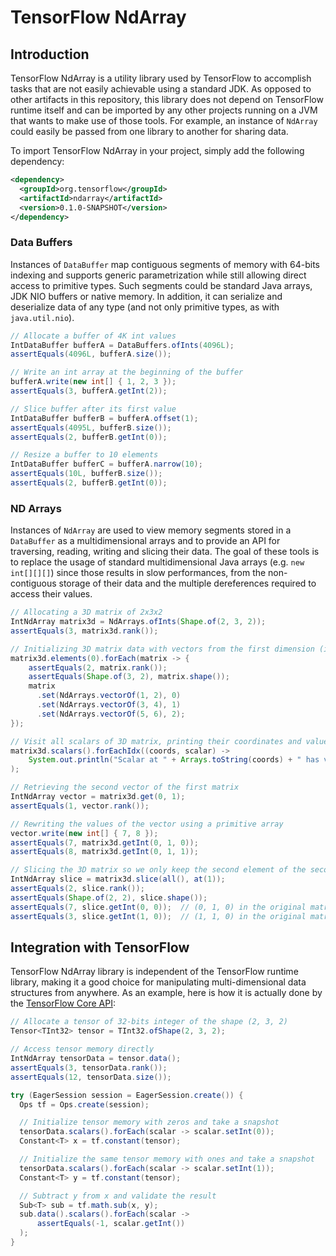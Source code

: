 # TensorFlow NdArray

## Introduction

TensorFlow NdArray is a utility library used by TensorFlow to accomplish tasks that are not easily
achievable using a standard JDK. As opposed to other artifacts in this repository, this library does 
not depend on TensorFlow runtime itself and can be imported by any other projects running on a JVM 
that wants to make use of those tools. For example, an instance of `NdArray`  could easily be passed 
from one library to another for sharing data.

To import TensorFlow NdArray in your project, simply add the following dependency:
```xml
<dependency>
  <groupId>org.tensorflow</groupId>
  <artifactId>ndarray</artifactId>
  <version>0.1.0-SNAPSHOT</version>
</dependency>
```

### Data Buffers

Instances of `DataBuffer` map contiguous segments of memory with 64-bits indexing and supports 
generic parametrization while still allowing direct access to primitive types. Such segments 
could be standard Java arrays, JDK NIO buffers or native memory. In addition, it can serialize and 
deserialize data of any type (and not only primitive types, as with `java.util.nio`).

```java
// Allocate a buffer of 4K int values
IntDataBuffer bufferA = DataBuffers.ofInts(4096L);
assertEquals(4096L, bufferA.size());

// Write an int array at the beginning of the buffer
bufferA.write(new int[] { 1, 2, 3 });
assertEquals(3, bufferA.getInt(2));

// Slice buffer after its first value
IntDataBuffer bufferB = bufferA.offset(1);
assertEquals(4095L, bufferB.size());
assertEquals(2, bufferB.getInt(0));

// Resize a buffer to 10 elements
IntDataBuffer bufferC = bufferA.narrow(10);
assertEquals(10L, bufferB.size());
assertEquals(2, bufferB.getInt(0));
```

### ND Arrays

Instances of `NdArray` are used to view memory segments stored in a `DataBuffer` as a 
multidimensional arrays and to provide an API for traversing, reading, writing and slicing
their data. The goal of these tools is to replace the usage of standard multidimensional Java arrays 
(e.g. `new int[][][]`) since those results in slow performances, from the non-contiguous 
storage of their data and the multiple dereferences required to access their values. 

```java
// Allocating a 3D matrix of 2x3x2
IntNdArray matrix3d = NdArrays.ofInts(Shape.of(2, 3, 2));
assertEquals(3, matrix3d.rank());

// Initializing 3D matrix data with vectors from the first dimension (index 0)
matrix3d.elements(0).forEach(matrix -> {
    assertEquals(2, matrix.rank());
    assertEquals(Shape.of(3, 2), matrix.shape());
    matrix
      .set(NdArrays.vectorOf(1, 2), 0)
      .set(NdArrays.vectorOf(3, 4), 1)
      .set(NdArrays.vectorOf(5, 6), 2);
});

// Visit all scalars of 3D matrix, printing their coordinates and value
matrix3d.scalars().forEachIdx((coords, scalar) ->
    System.out.println("Scalar at " + Arrays.toString(coords) + " has value " + scalar.getInt())
);

// Retrieving the second vector of the first matrix
IntNdArray vector = matrix3d.get(0, 1);
assertEquals(1, vector.rank());

// Rewriting the values of the vector using a primitive array
vector.write(new int[] { 7, 8 });
assertEquals(7, matrix3d.getInt(0, 1, 0));
assertEquals(8, matrix3d.getInt(0, 1, 1));

// Slicing the 3D matrix so we only keep the second element of the second dimension
IntNdArray slice = matrix3d.slice(all(), at(1));
assertEquals(2, slice.rank());
assertEquals(Shape.of(2, 2), slice.shape());
assertEquals(7, slice.getInt(0, 0));  // (0, 1, 0) in the original matrix
assertEquals(3, slice.getInt(1, 0));  // (1, 1, 0) in the original matrix
```

## Integration with TensorFlow

TensorFlow NdArray library is independent of the TensorFlow runtime library, making it a good choice for
manipulating multi-dimensional data structures from anywhere. As an example, here
is how it is actually done by the [TensorFlow Core API](https://github.com/tensorflow/java/tree/master/tensorflow-core/tensorflow-core-api):

```java
// Allocate a tensor of 32-bits integer of the shape (2, 3, 2)
Tensor<TInt32> tensor = TInt32.ofShape(2, 3, 2);

// Access tensor memory directly
IntNdArray tensorData = tensor.data();
assertEquals(3, tensorData.rank());
assertEquals(12, tensorData.size());

try (EagerSession session = EagerSession.create()) {
  Ops tf = Ops.create(session);

  // Initialize tensor memory with zeros and take a snapshot
  tensorData.scalars().forEach(scalar -> scalar.setInt(0));
  Constant<T> x = tf.constant(tensor);

  // Initialize the same tensor memory with ones and take a snapshot
  tensorData.scalars().forEach(scalar -> scalar.setInt(1));
  Constant<T> y = tf.constant(tensor);

  // Subtract y from x and validate the result
  Sub<T> sub = tf.math.sub(x, y);
  sub.data().scalars().forEach(scalar ->
      assertEquals(-1, scalar.getInt())
  );
}
```